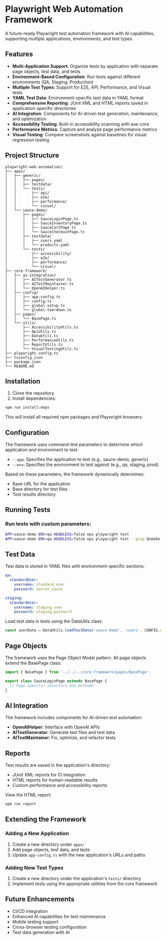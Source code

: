 # Playwright Web Automation Framework

A future-ready Playwright test automation framework with AI capabilities, supporting multiple applications, environments, and test types.

## Features

- **Multi-Application Support**: Organize tests by application with separate page objects, test data, and tests
- **Environment-Based Configuration**: Run tests against different environments (QA, Staging, Production)
- **Multiple Test Types**: Support for E2E, API, Performance, and Visual tests
- **YAML Test Data**: Environment-specific test data in YAML format
- **Comprehensive Reporting**: JUnit XML and HTML reports saved in application-specific directories
- **AI Integration**: Components for AI-driven test generation, maintenance, and optimization
- **Accessibility Testing**: Built-in accessibility scanning with axe-core
- **Performance Metrics**: Capture and analyze page performance metrics
- **Visual Testing**: Compare screenshots against baselines for visual regression testing

## Project Structure

```
playwright-web-automation/
├── apps/
│   ├── generic/
│   │   ├── pages/
│   │   ├── testdata/
│   │   └── tests/
│   │       ├── api/
│   │       ├── e2e/
│   │       ├── performance/
│   │       └── visual/
│   └── sauce-demo/
│       ├── pages/
│       │   ├── SauceLoginPage.ts
│       │   ├── SauceInventoryPage.ts
│       │   ├── SauceCartPage.ts
│       │   └── SauceCheckoutPage.ts
│       ├── testdata/
│       │   ├── users.yaml
│       │   └── products.yaml
│       └── tests/
│           ├── accessibility/
│           ├── e2e/
│           ├── performance/
│           └── visual/
├── core-framework/
│   ├── ai-integration/
│   │   ├── AITestGenerator.ts
│   │   ├── AITestMaintainer.ts
│   │   └── OpenAIHelper.ts
│   ├── config/
│   │   ├── app-config.ts
│   │   ├── config.ts
│   │   ├── global-setup.ts
│   │   └── global-teardown.ts
│   ├── pages/
│   │   └── BasePage.ts
│   └── utils/
│       ├── AccessibilityUtils.ts
│       ├── ApiUtils.ts
│       ├── DataUtils.ts
│       ├── PerformanceUtils.ts
│       ├── ReportUtils.ts
│       └── VisualTestingUtils.ts
├── playwright.config.ts
├── tsconfig.json
├── package.json
└── README.md
```

## Installation

1. Clone the repository
2. Install dependencies:

```bash
npm run install:deps
```

This will install all required npm packages and Playwright browsers.

## Configuration

The framework uses command-line parameters to determine which application and environment to test:

- `--app`: Specifies the application to test (e.g., sauce-demo, generic)
- `--env`: Specifies the environment to test against (e.g., qa, staging, prod)

Based on these parameters, the framework dynamically determines:
- Base URL for the application
- Base directory for test files
- Test results directory

## Running Tests

### Run tests with custom parameters:

```bash
APP=sauce-demo ENV=qa HEADLESS=false npx playwright test
APP=sauce-demo ENV=qa HEADLESS=false npx playwright test --grep @smoke
```

## Test Data

Test data is stored in YAML files with environment-specific sections:

```yaml
qa:
  standardUser:
    username: standard_user
    password: secret_sauce

staging:
  standardUser:
    username: staging_user
    password: staging_password
```

Load test data in tests using the DataUtils class:

```typescript
const userData = DataUtils.loadTestData('sauce-demo', 'users', CONFIG.env);
```

## Page Objects

The framework uses the Page Object Model pattern. All page objects extend the BasePage class:

```typescript
import { BasePage } from '../../../core-framework/pages/BasePage';

export class SauceLoginPage extends BasePage {
  // Page-specific selectors and methods
}
```

## AI Integration

The framework includes components for AI-driven test automation:

- **OpenAIHelper**: Interface with OpenAI APIs
- **AITestGenerator**: Generate test files and test data
- **AITestMaintainer**: Fix, optimize, and refactor tests

## Reports

Test results are saved in the application's directory:
- JUnit XML reports for CI integration
- HTML reports for human-readable results
- Custom performance and accessibility reports

View the HTML report:

```bash
npm run report
```

## Extending the Framework

### Adding a New Application

1. Create a new directory under `apps/`
2. Add page objects, test data, and tests
3. Update `app-config.ts` with the new application's URLs and paths

### Adding New Test Types

1. Create a new directory under the application's `tests/` directory
2. Implement tests using the appropriate utilities from the core framework

## Future Enhancements

- CI/CD integration
- Enhanced AI capabilities for test maintenance
- Mobile testing support
- Cross-browser testing configuration
- Test data generation with AI
